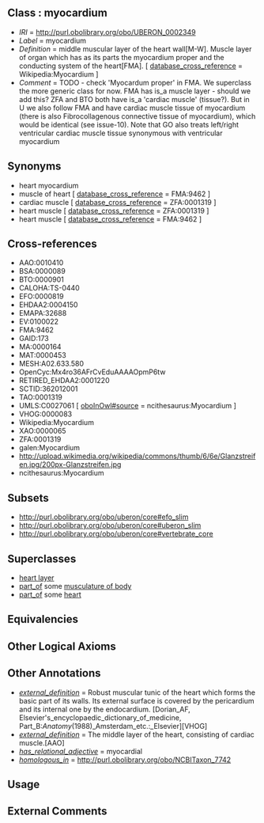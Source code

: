 
## Class : myocardium

 * *IRI* = http://purl.obolibrary.org/obo/UBERON_0002349
 * *Label* = myocardium
 * *Definition* = middle muscular layer of the heart wall[M-W]. Muscle layer of organ which has as its parts the myocardium proper and the conducting system of the heart[FMA]. [ [database_cross_reference](../../ef/oboInOwl#hasDbXref.md) = Wikipedia:Myocardium ]
 * *Comment* = TODO - check 'Myocardum proper' in FMA. We superclass the more generic class for now. FMA has is_a muscle layer - should we add this? ZFA and BTO both have is_a 'cardiac muscle' (tissue?). But in U we also follow FMA and have cardiac muscle tissue of myocardium (there is also Fibrocollagenous connective tissue of myocardium), which would be identical (see issue-10). Note that GO also treats left/right ventricular cardiac muscle tissue synonymous with ventricular myocardium

## Synonyms

 * heart myocardium
 * muscle of heart [ [database_cross_reference](../../ef/oboInOwl#hasDbXref.md) = FMA:9462 ]
 * cardiac muscle [ [database_cross_reference](../../ef/oboInOwl#hasDbXref.md) = ZFA:0001319 ]
 * heart muscle  [ [database_cross_reference](../../ef/oboInOwl#hasDbXref.md) = ZFA:0001319 ]
 * heart muscle [ [database_cross_reference](../../ef/oboInOwl#hasDbXref.md) = FMA:9462 ]

## Cross-references

 * AAO:0010410
 * BSA:0000089
 * BTO:0000901
 * CALOHA:TS-0440
 * EFO:0000819
 * EHDAA2:0004150
 * EMAPA:32688
 * EV:0100022
 * FMA:9462
 * GAID:173
 * MA:0000164
 * MAT:0000453
 * MESH:A02.633.580
 * OpenCyc:Mx4ro36AFrCvEduAAAAOpmP6tw
 * RETIRED_EHDAA2:0001220
 * SCTID:362012001
 * TAO:0001319
 * UMLS:C0027061 [ [oboInOwl#source](../../ce/oboInOwl#source.md) = ncithesaurus:Myocardium ]
 * VHOG:0000083
 * Wikipedia:Myocardium
 * XAO:0000065
 * ZFA:0001319
 * galen:Myocardium
 * http://upload.wikimedia.org/wikipedia/commons/thumb/6/6e/Glanzstreifen.jpg/200px-Glanzstreifen.jpg
 * ncithesaurus:Myocardium

## Subsets

 * http://purl.obolibrary.org/obo/uberon/core#efo_slim
 * http://purl.obolibrary.org/obo/uberon/core#uberon_slim
 * http://purl.obolibrary.org/obo/uberon/core#vertebrate_core

## Superclasses

 * [heart layer](../../UBERON/83/UBERON_0005983.md)
 * [part_of](../../BFO/50/BFO_0000050.md) some [musculature of body](../../UBERON/83/UBERON_0000383.md)
 * [part_of](../../BFO/50/BFO_0000050.md) some [heart](../../UBERON/48/UBERON_0000948.md)

## Equivalencies


## Other Logical Axioms


## Other Annotations

 * *[external_definition](../../UBPROP/01/UBPROP_0000001.md)* = Robust muscular tunic of the heart which forms the basic part of its walls. Its external surface is covered by the pericardium and its internal one by the endocardium. [Dorian_AF, Elsevier's_encyclopaedic_dictionary_of_medicine, Part_B:_Anatomy_(1988)_Amsterdam_etc.:_Elsevier][VHOG]
 * *[external_definition](../../UBPROP/01/UBPROP_0000001.md)* = The middle layer of the heart, consisting of cardiac muscle.[AAO]
 * *[has_relational_adjective](../../UBPROP/07/UBPROP_0000007.md)* = myocardial
 * *[homologous_in](../../core#homologous/in/core#homologous_in.md)* = http://purl.obolibrary.org/obo/NCBITaxon_7742

## Usage


## External Comments

